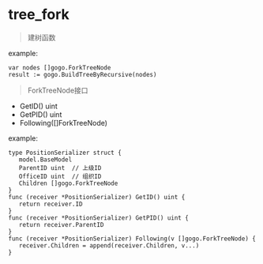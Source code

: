 # tree_fork
> 建树函数

example:
```
var nodes []gogo.ForkTreeNode
result := gogo.BuildTreeByRecursive(nodes)
```
 	
> ForkTreeNode接口
- GetID() uint
- GetPID() uint
- Following([]ForkTreeNode)

example:
 ```
type PositionSerializer struct {
 	model.BaseModel
 	ParentID uint  // 上级ID
 	OfficeID uint  // 组织ID
 	Children []gogo.ForkTreeNode
 }
 func (receiver *PositionSerializer) GetID() uint {
 	return receiver.ID
 }
 func (receiver *PositionSerializer) GetPID() uint {
 	return receiver.ParentID
 }
 func (receiver *PositionSerializer) Following(v []gogo.ForkTreeNode) {
 	receiver.Children = append(receiver.Children, v...)
 }
 ```